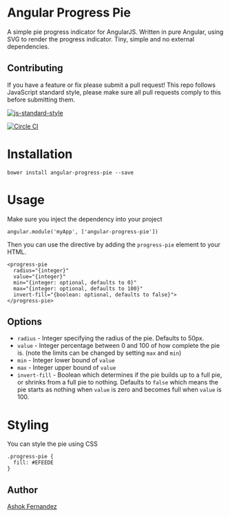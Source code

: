 # Angular Progress Pie
A simple pie progress indicator for AngularJS. Written in pure Angular, using SVG to render the progress indicator. Tiny, simple and no external dependencies.

## Contributing
If you have a feature or fix please submit a pull request! This repo follows JavaScript standard style, please make sure all pull requests comply to this before submitting them.

[![js-standard-style](https://cdn.rawgit.com/feross/standard/master/badge.svg)](https://github.com/feross/standard)

[![Circle CI](https://circleci.com/gh/mishguruorg/angular-progress-pie.svg?style=svg)](https://circleci.com/gh/mishguruorg/angular-progress-pie)


# Installation
`bower install angular-progress-pie --save`

# Usage
Make sure you inject the dependency into your project

`angular.module('myApp', ['angular-progress-pie'])`

Then you can use the directive by adding the `progress-pie` element to your HTML.

```
<progress-pie 
  radius="{integer}"
  value="{integer}" 
  min="{integer: optional, defaults to 0}"
  max="{integer: optional, defaults to 100}"
  invert-fill="{boolean: optional, defaults to false}">
</progress-pie>
```                

## Options
 * `radius`  - Integer specifying the radius of the pie. Defaults to 50px.
 * `value`  - Integer percentage between 0 and 100 of how complete the pie is. (note the limits can be changed by setting `max` and `min`)
 * `min` - Integer lower bound of `value`
 * `max` - Integer upper bound of `value`
 * `invert-fill` - Boolean which determines if the pie builds up to a full pie, or shrinks from a full pie to nothing. Defaults to `false` which means the pie starts as nothing when `value` is zero and becomes full when `value` is 100.
 
# Styling
You can style the pie using CSS
```
.progress-pie {
  fill: #EFEEDE
}
```

## Author
[Ashok Fernandez](https://github.com/ashokfernandez)
